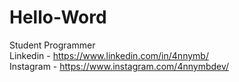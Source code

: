 # Hello-Word
Student Programmer  
Linkedin - https://www.linkedin.com/in/4nnymb/    
Instagram - https://www.instagram.com/4nnymbdev/
